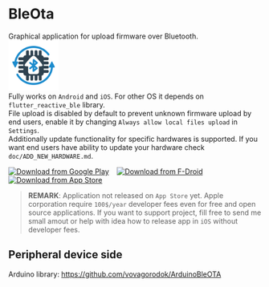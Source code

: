 # BleOta
Graphical application for upload firmware over Bluetooth.\
<img src="./assets/images/icon_color.svg" width="100">\
Fully works on `Android` and `iOS`. For other OS it depends on `flutter_reactive_ble` library.\
File upload is disabled by default to prevent unknown firmware upload by end users, enable it by changing `Always allow local files upload` in `Settings`.\
Additionally update functionality for specific hardwares is supported.
If you want end users have ability to update your hardware check `doc/ADD_NEW_HARDWARE.md`.

[<img src="https://upload.wikimedia.org/wikipedia/commons/7/78/Google_Play_Store_badge_EN.svg" 
alt="Download from Google Play" 
height="50">](https://play.google.com/store/apps/details?id=com.vovagorodok.ble_ota_app)&nbsp;&nbsp;&nbsp;
[<img src="https://upload.wikimedia.org/wikipedia/commons/a/a3/Get_it_on_F-Droid_%28material_design%29.svg" 
alt="Download from F-Droid" 
height="50">](https://f-droid.org/packages/com.vovagorodok.ble_ota_app/)&nbsp;&nbsp;&nbsp;
[<img src="https://upload.wikimedia.org/wikipedia/commons/3/3c/Download_on_the_App_Store_Badge.svg" 
alt="Download from App Store" 
height="50">](https://itunes.apple.com/us/app/ble_ota_app/id0000000000)

> **REMARK**: Application not released on `App Store` yet.
> Apple corporation require `100$/year` developer fees even for free and open source applications.
> If you want to support project, fill free to send me small amout or help with idea how to release app in `iOS` without developer fees.

## Peripheral device side
Arduino library: https://github.com/vovagorodok/ArduinoBleOTA
